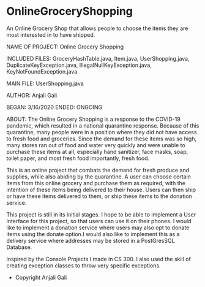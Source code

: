 # OnlineGroceryShopping
An Online Grocery Shop that allows people to choose the items they are most interested in to have shipped.


NAME OF PROJECT: Online Grocery Shopping

INCLUDED FILES: GroceryHashTable.java, Item.java, UserShopping.java, DuplicateKeyException.java, IllegalNullKeyException.java, KeyNotFoundException.java

MAIN FILE: UserShopping.java

AUTHOR: Anjali Gali
 
BEGAN: 3/16/2020
ENDED: ONGOING		
	
ABOUT: The Online Grocery Shopping is a response to the COVID-19 pandemic, which 
resulted in a national quarantine response. Because of this quarantine, 
many people were in a position where they did not have access to fresh food 
and groceries. Since the demand for these items was so high, many stores 
ran out of food and water very quickly and were unable to purchase these items
at all, especially hand sanitizer, face masks, soap, toilet paper, and most fresh food
importantly, fresh food. 	
 
This is an online project that combats the demand for fresh produce and supplies, while
also abiding by the quarantine. A user can choose certain items from this online grocery
and purchase them as required, with the intention of these items being delivered to their
house. Users can then ship or have these items delivered to them, or ship these items to 
the donation service.
 
This project is still in its initial stages. I hope to be able to implement a User Interface 
for this project, so that users can use it on their phones. I would like to implement a 
donation service where users may also opt to donate items using the donate option.I would also 
like to implement this as a delivery service where addresses may be stored in a PostGresSQL 
Database.

Inspired by the Console Projects I made in CS 300. I also used the skill of creating exception classes
to throw very specific exceptions.

 * Copyright Anjali Gali

